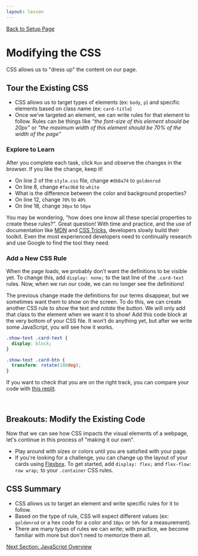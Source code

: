 ```yaml
---
layout: lesson
---
```


<a href="../">Back to Setup Page</a>

# Modifying the CSS

CSS allows us to "dress up" the content on our page.

## Tour the Existing CSS

- CSS allows us to target types of elements (ex: `body`, `p`) and specific elements based on class name (ex: `card-title`)
- Once we’ve targeted an element, we can write rules for that element to follow. Rules can be things like _“the font-size of this element should be 20px”_ or _“the maximum width of this element should be 70% of the width of the page”_

### Explore to Learn

After you complete each task, click `Run` and observe the changes in the browser. If you like the change, keep it!
- On line 2 of the `style.css` file, change `#db8a74` to `goldenrod`
- On line 8, change `#fac9b8` to `white`
- What is the difference between the color and background properties?
- On line 12, change `70%` to `40%`
- On line 18, change `30px` to `50px`

You may be wondering, "how does one know all these special properties to create these rules?". Great question! With time and practice, and the use of documentation like [MDN](https://developer.mozilla.org/en-US/docs/Web/CSS) and [CSS Tricks](https://css-tricks.com/), developers slowly build their toolkit. Even the most experienced developers need to continually research and use Google to find the tool they need.
<br>

### Add a New CSS Rule

When the page loads, we probably don’t want the definitions to be visible yet. To change this, add <code>display: none;</code> to the last line of the <code>.card-text</code> rules. Now, when we run our code, we can no longer see the definitions!

The previous change made the definitions for our terms disappear, but we sometimes want them to show on the screen. To do this, we can create another CSS rule to <em>show</em> the text and <em>rotate</em> the button. We will only add that class to the element when we want it to show! Add this code block at the very bottom of your CSS file. It won’t do anything yet, but after we write some JavaScript, you will see how it works.

```css
.show-text .card-text {
  display: block;
}

.show-text .card-btn {
  transform: rotate(180deg);
}
```

If you want to check that you are on the right track, you can compare your code with <a target="blank" href="https://replit.com/@turingschool/cwj-checkpoint-2#index.html">this replit</a>.

<br>

<div class="try-it-new">
  <h2>Breakouts: Modify the Existing Code</h2>
  <p>Now that we can see how CSS impacts the visual elements of a webpage, let's continue in this process of "making it our own".</p>
  <ul>
    <li>Play around with sizes or colors until you are satisfied with your page.</li>
    <li>If you're looking for a challenge, you can change up the layout of your cards using <a target="blank" href="https://css-tricks.com/snippets/css/a-guide-to-flexbox/">Flexbox</a>. To get started, add <code>display: flex;</code> and <code>flex-flow: row wrap;</code> to your <code>.container</code> CSS rules.</li>
  </ul>
</div>


## CSS Summary

- CSS allows us to target an element and write specific rules for it to follow.
- Based on the type of rule, CSS will expect different values (ex: `goldenrod` or a hex code for a color and `10px` or `50%` for a measurement).
- There are many types of rules we can write; with practice, we become familiar with more but don't need to memorize them all.

<a href="../js-1">Next Section: JavaScript Overview</a>
